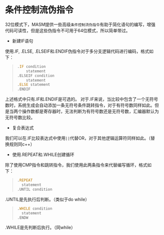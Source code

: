 # 条件控制流伪指令

32位模式下，MASM提供一些高级`条件控制流伪指令`有助于简化语句的编写，增强代码可读性，但是这些伪指令不可用于64位模式，所以简单带过。

* 新建IF语句

使用.IF, .ELSE, .ELSEIF和.ENDIF伪指令对于多分支逻辑代码进行编码，格式如下：
>
> ```asm
> .IF condition
>     statement
> .ELSEIF condition
>     statement
> .ELSE statement
> .ENDIF
> ```

上述格式中只有.IF和.ENDIF是可选的。
对于.IF来说，当比较中包含了一个无符号数时，系统生成会自动添加一条无符号条件跳转指令，对于有符号数同样如此。但是当两个操作数都是寄存器时，无法判断为有符号数还是无符号数，汇编器默认为无符号数比较。

* 复合表达式

我们可以在.IF比较表达式中使用`||`代替OR，对于其他逻辑运算符同样如此。（替换规则同c++）

* 使用.REPEAT和.WHILE创建循环

除了使用CMP指令和跳转指令，我们使用此两条指令来代替编写循环，格式如下：
>
> ```asm
> .REPEAT
>   statement
> .UNTIL condition
> ```
>
.UNTIL是先执行后判断。（类似于do while）

>
> ```asm
> .WHILE condition
>   statement
> .ENDW
> ```  
>
.WHILE是先判断后执行。（同while）
